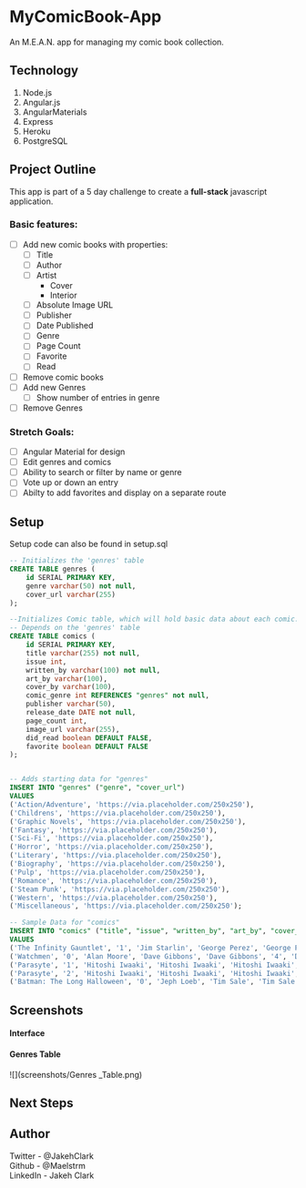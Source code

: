 # MyComicBook-App
An M.E.A.N. app for managing my comic book collection.

## Technology

1. Node.js
2. Angular.js
3. AngularMaterials
4. Express
5. Heroku
6. PostgreSQL

## Project Outline

This app is part of a 5 day challenge to create a **full-stack** javascript application.

### Basic features:

- [ ] Add new comic books with properties:
	- [ ] Title
	- [ ] Author
	- [ ] Artist
		- Cover
		- Interior
	- [ ] Absolute Image URL
	- [ ] Publisher
	- [ ] Date Published
	- [ ] Genre
	- [ ] Page Count
	- [ ] Favorite
	- [ ] Read
- [ ] Remove comic books
- [ ] Add new Genres
	- [ ] Show number of entries in genre
- [ ] Remove Genres

### Stretch Goals:

- [ ] Angular Material for design
- [ ] Edit genres and comics
- [ ] Ability to search or filter by name or genre
- [ ] Vote up or down an entry
- [ ] Abilty to add favorites and display on a separate route

## Setup
Setup code can also be found in setup.sql
```sql
-- Initializes the 'genres' table
CREATE TABLE genres (
	id SERIAL PRIMARY KEY,
	genre varchar(50) not null,
	cover_url varchar(255)
);

--Initializes Comic table, which will hold basic data about each comic.
-- Depends on the 'genres' table
CREATE TABLE comics (
	id SERIAL PRIMARY KEY,
	title varchar(255) not null,
	issue int,
	written_by varchar(100) not null,
	art_by varchar(100),
	cover_by varchar(100),
	comic_genre int REFERENCES "genres" not null,
	publisher varchar(50),
	release_date DATE not null,
	page_count int,
	image_url varchar(255),
	did_read boolean DEFAULT FALSE,
	favorite boolean DEFAULT FALSE
);


-- Adds starting data for "genres"
INSERT INTO "genres" ("genre", "cover_url")
VALUES
('Action/Adventure', 'https://via.placeholder.com/250x250'),
('Childrens', 'https://via.placeholder.com/250x250'),
('Graphic Novels', 'https://via.placeholder.com/250x250'),
('Fantasy', 'https://via.placeholder.com/250x250'),
('Sci-Fi', 'https://via.placeholder.com/250x250'),
('Horror', 'https://via.placeholder.com/250x250'),
('Literary', 'https://via.placeholder.com/250x250'),
('Biography', 'https://via.placeholder.com/250x250'),
('Pulp', 'https://via.placeholder.com/250x250'),
('Romance', 'https://via.placeholder.com/250x250'),
('Steam Punk', 'https://via.placeholder.com/250x250'),
('Western', 'https://via.placeholder.com/250x250'),
('Miscellaneous', 'https://via.placeholder.com/250x250');

-- Sample Data for "comics"
INSERT INTO "comics" ("title", "issue", "written_by", "art_by", "cover_by", "comic_genre", "publisher", "release_date", "page_count", "image_url", "did_read", "favorite")
VALUES
('The Infinity Gauntlet', '1', 'Jim Starlin', 'George Perez', 'George Perez', '1', 'Marvel', 'July 10, 1991', '256', 'https://via.placeholder.com/150x250', TRUE, TRUE),
('Watchmen', '0', 'Alan Moore', 'Dave Gibbons', 'Dave Gibbons', '4', 'DC Comics', 'April 1, 1995', '416', 'https://via.placeholder.com/150x250', TRUE, FALSE),
('Parasyte', '1', 'Hitoshi Iwaaki', 'Hitoshi Iwaaki', 'Hitoshi Iwaaki', '1', 'Kodansha Comics', 'July 26, 2011', '288', 'https://via.placeholder.com/150x250', FALSE, TRUE),
('Parasyte', '2', 'Hitoshi Iwaaki', 'Hitoshi Iwaaki', 'Hitoshi Iwaaki', '1', 'Kodansha Comics', 'July 26, 2011', '288', 'https://via.placeholder.com/150x250', TRUE, TRUE),
('Batman: The Long Halloween', '0', 'Jeph Loeb', 'Tim Sale', 'Tim Sale', '1', 'DC Comics', 'October 11, 2011', '384', 'https://via.placeholder.com/150x250', FALSE, FALSE)
```

## Screenshots
#### Interface
#### Genres Table
![](screenshots/Genres _Table.png)

## Next Steps

## Author
Twitter - @JakehClark <br>
Github - @Maelstrm <br>
LinkedIn - Jakeh Clark